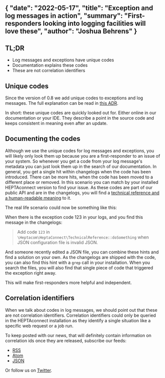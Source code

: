 {
    "date": "2022-05-17",
    "title": "Exception and log messages in action",
    "summary": "First-responders looking into logging facilities will love these",
    "author": "Joshua Behrens"
}
---

## TL;DR

- Log messages and exceptions have unique codes
- Documentation explains these codes
- These are not correlation identifiers


## Unique codes

Since the version of 0.8 we add unique codes to exceptions and log messages.
The full explanation can be read in [this ADR](https://heptaconnect.io/reference/adr/2021-09-06-exception-and-log-message-codes/).

In short: these unique codes are quickly looked out for.
Either online in our documentation or your IDE.
They describe a point in the source code and keeps consistent in meaning even after an update.


## Documenting the codes

Although we use the unique codes for log messages and exceptions, you will likely only look them up because you are a first-responder to an issue of your system.
So whenever you get a code from your log message's metadata you can just look them up in the search of our documentation.
In general, you get a single hit within changelogs when the code has been introduced.
There can be more hits, when the code has been moved to a different place or removed.
In this scenario you can match by your installed HEPTAconnect version to find your issue.
As these codes are part of our public API and are in the changelogs, you will find a [technical reference and a human-readable meaning](https://heptaconnect.io/news/2022-01-11-changelogs/) to it.

The real life scenario could now be something like this:

When there is the exception code 123 in your logs, and you find this message in the changelogs:

> Add code `123` in `\Heptacom\HeptaConnect\TechnicalReference::doSomething` when JSON configuration file is invalid JSON.

And someone recently edited a JSON file, you can combine these hints and find a solution on your own.
As the changelogs are shipped with the code, you can also find this hint with a `grep` call in your installation.
When you search the files, you will also find that single piece of code that triggered the exception right away.

This will make first-responders more helpful and independent.


## Correlation identifiers

When we talk about codes in log messages, we should point out that these are not correlation identifiers.
Correlation identifiers could only be queried in the HEPTAconnect installation as they identify a single situation like a specific web request or a job run.

To keep posted with our news, that will definitely contain information on correlation ids once they are released, subscribe our feeds: 

* [RSS](https://heptaconnect.io/news/rss2.xml)
* [Atom](https://heptaconnect.io/news/atom1.xml)
* [JSON](https://heptaconnect.io/news/json1.json)

Or follow us on [Twitter](https://twitter.com/heptacom_gmbh).

